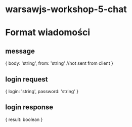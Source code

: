 # warsawjs-workshop-5-chat 

# Format wiadomości
## message

{
  body: 'string',
  from: 'string'  //not sent from client
}

## login request

{
  login: 'string',
  password: 'string'
}

## login response

{
  result: boolean
}